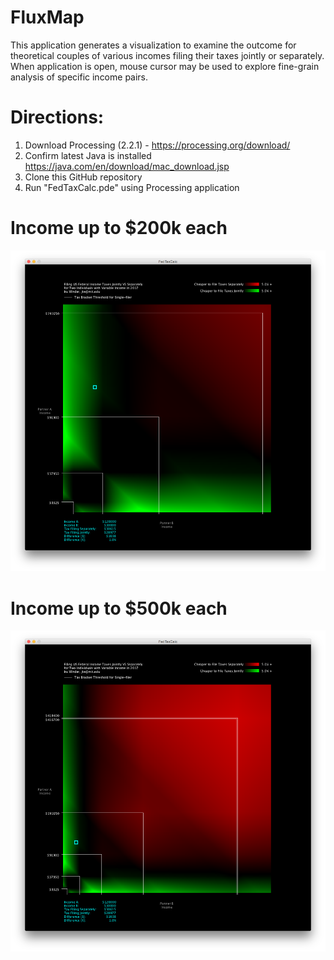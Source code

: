 # FluxMap
This application generates a visualization to examine the outcome for theoretical couples of various incomes filing their taxes jointly or separately. When application is open, mouse cursor may be used to explore fine-grain analysis of specific income pairs.

# Directions:
1. Download Processing (2.2.1) - https://processing.org/download/
2. Confirm latest Java is installed https://java.com/en/download/mac_download.jsp
3. Clone this GitHub repository
4. Run "FedTaxCalc.pde" using Processing application

# Income up to $200k each
 ![FedTaxCalc](screenshots/200k_Income.png "Income up to $200k each")

# Income up to $500k each
 ![FedTaxCalc](screenshots/500k_Income.png "Income up to $500k each")
